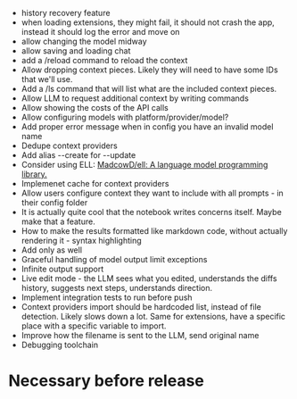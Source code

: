 - history recovery feature
- when loading extensions, they might fail, it should not crash the app, instead it should log the error and move on
- allow changing the model midway
- allow saving and loading chat
- add a /reload command to reload the context
- Allow dropping context pieces. Likely they will need to have some IDs that we'll use.
- Add a /ls command that will list what are the included context pieces.
- Allow LLM to request additional context by writing commands
- Allow showing the costs of the API calls
- Allow configuring models with platform/provider/model?
- Add proper error message when in config you have an invalid model name
- Dedupe context providers
- Add alias --create for --update
- Consider using ELL: [MadcowD/ell: A language model programming library.](https://github.com/MadcowD/ell)
- Implemenet cache for context providers
- Allow users configure context they want to include with all prompts - in their config folder
- It is actually quite cool that the notebook writes concerns itself. Maybe make that a feature.
- How to make the results formatted like markdown code, without actually rendering it - syntax highlighting
- Add <Gap> only as well
- Graceful handling of model output limit exceptions
- Infinite output support
- Live edit mode - the LLM sees what you edited, understands the diffs history, suggests next steps, understands direction.
- Implement integration tests to run before push
- Context providers import should be hardcoded list, instead of file detection. Likely slows down a lot. Same for extensions, have a specific place with a specific variable to import.
- Improve how the filename is sent to the LLM, send original name
- Debugging toolchain

# Necessary before release

